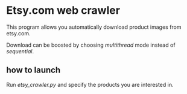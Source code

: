 # Etsy.com web crawler

This program allows you automatically download product images from etsy.com.

Download can be boosted by choosing *multithread* mode instead of *sequential*.

## how to launch
Run *etsy_crawler.py* and specify the products you are interested in.